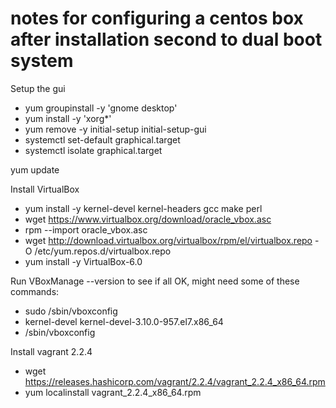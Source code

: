 # notes for configuring a centos box after installation second to dual boot system

Setup the gui
* yum groupinstall -y 'gnome desktop'
* yum install -y 'xorg*'
* yum remove -y initial-setup initial-setup-gui
* systemctl set-default graphical.target
* systemctl isolate graphical.target

yum update

Install VirtualBox
* yum install -y kernel-devel kernel-headers gcc make perl
* wget https://www.virtualbox.org/download/oracle_vbox.asc
* rpm --import oracle_vbox.asc
* wget http://download.virtualbox.org/virtualbox/rpm/el/virtualbox.repo -O /etc/yum.repos.d/virtualbox.repo
* yum install -y VirtualBox-6.0

Run VBoxManage --version to see if all OK, might need some of these commands:
* sudo /sbin/vboxconfig
* kernel-devel kernel-devel-3.10.0-957.el7.x86_64
* /sbin/vboxconfig

Install vagrant 2.2.4
* wget https://releases.hashicorp.com/vagrant/2.2.4/vagrant_2.2.4_x86_64.rpm
* yum localinstall vagrant_2.2.4_x86_64.rpm